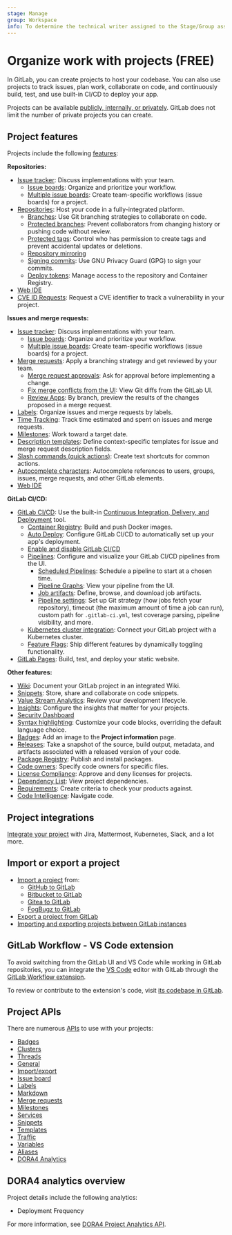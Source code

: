 ```yaml
---
stage: Manage
group: Workspace
info: To determine the technical writer assigned to the Stage/Group associated with this page, see https://about.gitlab.com/handbook/engineering/ux/technical-writing/#assignments
---
```


# Organize work with projects **(FREE)**

In GitLab, you can create projects to host
your codebase. You can also use projects to track issues, plan work,
collaborate on code, and continuously build, test, and use
built-in CI/CD to deploy your app.

Projects can be available [publicly, internally, or privately](../public_access.md).
GitLab does not limit the number of private projects you can create.

## Project features

Projects include the following [features](https://about.gitlab.com/features/):

**Repositories:**

- [Issue tracker](issues/index.md): Discuss implementations with your team.
  - [Issue boards](issue_board.md): Organize and prioritize your workflow.
  - [Multiple issue boards](issue_board.md#multiple-issue-boards): Create team-specific workflows (issue boards) for a project.
- [Repositories](repository/index.md): Host your code in a fully-integrated platform.
  - [Branches](repository/branches/index.md): Use Git branching strategies to
  collaborate on code.
  - [Protected branches](protected_branches.md): Prevent collaborators
  from changing history or pushing code without review.
  - [Protected tags](protected_tags.md): Control who has
  permission to create tags and prevent accidental updates or deletions.
  - [Repository mirroring](repository/mirror/index.md)
  - [Signing commits](repository/gpg_signed_commits/index.md): Use GNU Privacy Guard (GPG) to sign your commits.
  - [Deploy tokens](deploy_tokens/index.md): Manage access to the repository and Container Registry.
- [Web IDE](web_ide/index.md)
- [CVE ID Requests](../application_security/cve_id_request.md): Request a CVE identifier to track a
  vulnerability in your project.

**Issues and merge requests:**

- [Issue tracker](issues/index.md): Discuss implementations with your team.
  - [Issue boards](issue_board.md): Organize and prioritize your workflow.
  - [Multiple issue boards](issue_board.md#multiple-issue-boards): Create team-specific workflows (issue boards) for a project.
- [Merge requests](merge_requests/index.md): Apply a branching
  strategy and get reviewed by your team.
  - [Merge request approvals](merge_requests/approvals/index.md): Ask for approval before
  implementing a change.
  - [Fix merge conflicts from the UI](merge_requests/conflicts.md): View Git diffs from the GitLab UI.
  - [Review Apps](../../ci/review_apps/index.md): By branch, preview the results
  of the changes proposed in a merge request.
- [Labels](labels.md): Organize issues and merge requests by labels.
- [Time Tracking](time_tracking.md): Track time estimated and
  spent on issues and merge requests.
- [Milestones](milestones/index.md): Work toward a target date.
- [Description templates](description_templates.md): Define context-specific
  templates for issue and merge request description fields.
- [Slash commands (quick actions)](quick_actions.md): Create text shortcuts for
  common actions.
- [Autocomplete characters](autocomplete_characters.md): Autocomplete
  references to users, groups, issues, merge requests, and other GitLab
  elements.
- [Web IDE](web_ide/index.md)

**GitLab CI/CD:**

- [GitLab CI/CD](../../ci/index.md): Use the built-in [Continuous Integration, Delivery, and Deployment](https://about.gitlab.com/blog/2016/08/05/continuous-integration-delivery-and-deployment-with-gitlab/) tool.
  - [Container Registry](../packages/container_registry/index.md): Build and push Docker
  images.
  - [Auto Deploy](../../topics/autodevops/stages.md#auto-deploy): Configure GitLab CI/CD
  to automatically set up your app's deployment.
  - [Enable and disable GitLab CI/CD](../../ci/enable_or_disable_ci.md)
  - [Pipelines](../../ci/pipelines/index.md): Configure and visualize
    your GitLab CI/CD pipelines from the UI.
    - [Scheduled Pipelines](../../ci/pipelines/schedules.md): Schedule a pipeline
      to start at a chosen time.
    - [Pipeline Graphs](../../ci/pipelines/index.md#visualize-pipelines): View your
      pipeline from the UI.
    - [Job artifacts](../../ci/pipelines/job_artifacts.md): Define,
      browse, and download job artifacts.
    - [Pipeline settings](../../ci/pipelines/settings.md): Set up Git strategy (how jobs fetch your repository),
      timeout (the maximum amount of time a job can run), custom path for `.gitlab-ci.yml`, test coverage parsing, pipeline visibility, and more.
  - [Kubernetes cluster integration](../infrastructure/clusters/index.md): Connect your GitLab project
    with a Kubernetes cluster.
  - [Feature Flags](../../operations/feature_flags.md): Ship different features
    by dynamically toggling functionality.
- [GitLab Pages](pages/index.md): Build, test, and deploy your static
  website.

**Other features:**

- [Wiki](wiki/index.md): Document your GitLab project in an integrated Wiki.
- [Snippets](../snippets.md): Store, share and collaborate on code snippets.
- [Value Stream Analytics](../analytics/value_stream_analytics.md): Review your development lifecycle.
- [Insights](insights/index.md): Configure the insights that matter for your projects.
- [Security Dashboard](../application_security/security_dashboard/index.md)
- [Syntax highlighting](highlighting.md): Customize
  your code blocks, overriding the default language choice.
- [Badges](badges.md): Add an image to the **Project information** page.
- [Releases](releases/index.md): Take a snapshot of
  the source, build output, metadata, and artifacts
  associated with a released version of your code.
- [Package Registry](../packages/package_registry/index.md): Publish and install packages.
- [Code owners](code_owners.md): Specify code owners for specific files.
- [License Compliance](../compliance/license_compliance/index.md): Approve and deny licenses for projects.
- [Dependency List](../application_security/dependency_list/index.md): View project dependencies.
- [Requirements](requirements/index.md): Create criteria to check your products against.
- [Code Intelligence](code_intelligence.md): Navigate code.

## Project integrations

[Integrate your project](integrations/index.md) with Jira, Mattermost,
Kubernetes, Slack, and a lot more.

## Import or export a project

- [Import a project](import/index.md) from:
  - [GitHub to GitLab](import/github.md)
  - [Bitbucket to GitLab](import/bitbucket.md)
  - [Gitea to GitLab](import/gitea.md)
  - [FogBugz to GitLab](import/fogbugz.md)
- [Export a project from GitLab](settings/import_export.md#export-a-project-and-its-data)
- [Importing and exporting projects between GitLab instances](settings/import_export.md)

## GitLab Workflow - VS Code extension

To avoid switching from the GitLab UI and VS Code while working in GitLab repositories, you can integrate
the [VS Code](https://code.visualstudio.com/) editor with GitLab through the
[GitLab Workflow extension](https://marketplace.visualstudio.com/items?itemName=GitLab.gitlab-workflow).

To review or contribute to the extension's code, visit [its codebase in GitLab](https://gitlab.com/gitlab-org/gitlab-vscode-extension/).

## Project APIs

There are numerous [APIs](../../api/index.md) to use with your projects:

- [Badges](../../api/project_badges.md)
- [Clusters](../../api/project_clusters.md)
- [Threads](../../api/discussions.md)
- [General](../../api/projects.md)
- [Import/export](../../api/project_import_export.md)
- [Issue board](../../api/boards.md)
- [Labels](../../api/labels.md)
- [Markdown](../../api/markdown.md)
- [Merge requests](../../api/merge_requests.md)
- [Milestones](../../api/milestones.md)
- [Services](../../api/integrations.md)
- [Snippets](../../api/project_snippets.md)
- [Templates](../../api/project_templates.md)
- [Traffic](../../api/project_statistics.md)
- [Variables](../../api/project_level_variables.md)
- [Aliases](../../api/project_aliases.md)
- [DORA4 Analytics](../../api/dora/metrics.md)

## DORA4 analytics overview

Project details include the following analytics:

- Deployment Frequency

For more information, see [DORA4 Project Analytics API](../../api/dora/metrics.md).
